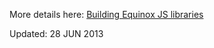 More details here: [Building Equinox JS libraries](https://equinox.atlassian.net/wiki/display/EN/Building+Equinox+JS)

Updated: 28 JUN 2013 

